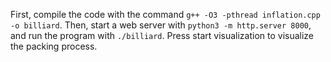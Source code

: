 First, compile the code with the command `g++ -O3 -pthread inflation.cpp -o billiard`. Then, start a web server with `python3 -m http.server 8000`, and run the program with `./billiard`. Press start visualization to visualize the packing process.
